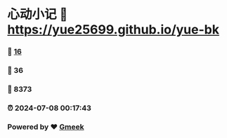 # 心动小记 :link: https://yue25699.github.io/yue-bk 
### :page_facing_up: [16](https://yue25699.github.io/yue-bk/tag.html) 
### :speech_balloon: 36 
### :hibiscus: 8373 
### :alarm_clock: 2024-07-08 00:17:43 
### Powered by :heart: [Gmeek](https://github.com/Meekdai/Gmeek)
